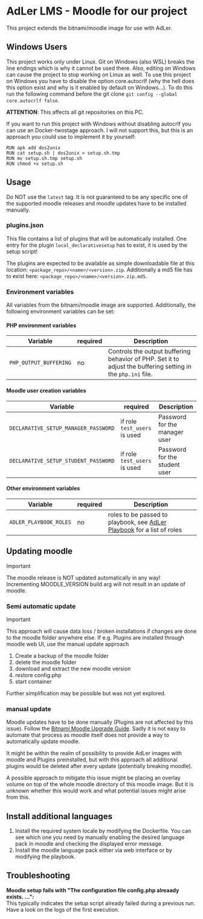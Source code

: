 # AdLer LMS - Moodle for our project

This project extends the bitnami/moodle image for use with AdLer.

## Windows Users

This project works only under Linux.
Git on Windows (also WSL) breaks the line endings which is why it cannot be used there.
Also, editing on Windows can cause the project to stop working on Linux as well.
To use this project on Windows you have to disable the option core.autocrlf
(why the hell does this option exist and why is it enabled by default on Windows...).
To do this run the following command before the git clone `git config --global core.autocrlf false`.

**ATTENTION**: This affects all git repositories on this PC.

If you want to run this project with Windows without disabling autocrlf you can use an Docker-twostage approach.
I will not support this, but this is an approach you could use to implement it by yourself:

```
RUN apk add dos2unix
RUN cat setup.sh | dos2unix > setup.sh.tmp
RUN mv setup.sh.tmp setup.sh
RUN chmod +x setup.sh
```

## Usage
Do NOT use the `latest` tag. It is not guaranteed to be any specific one of the supported moodle releases and moodle
updates have to be installed manually.

### plugins.json
This file contains a list of plugins that will be automatically installed. One entry for the plugin `local_declarativesetup` has to exist, it is used by the setup script!

The plugins are expected to be available as simple downloadable file at this location: `<package_repo>/<name>/<version>.zip`. Additionally a md5 file has to exist here: `<package_repo>/<name>/<version>.zip.md5`.



### Environment variables

All variables from the bitnami/moodle image are supported. Additionally, the following environment variables can be set:

#### PHP environment variables

| Variable               | required | Description                                                                                                  |
|------------------------|----------|--------------------------------------------------------------------------------------------------------------|
| `PHP_OUTPUT_BUFFERING` | no       | Controls the output buffering behavior of PHP. Set it to adjust the buffering setting in the `php.ini` file. |

#### Moodle user creation variables

| Variable                             | required                     | Description                   |
|--------------------------------------|------------------------------|-------------------------------|
| `DECLARATIVE_SETUP_MANAGER_PASSWORD` | if role `test_users` is used | Password for the manager user |
| `DECLARATIVE_SETUP_STUDENT_PASSWORD` | if role `test_users` is used | Password for the student user |

#### Other environment variables

| Variable               | required | Description                                                                                                                           |
|------------------------|----------|---------------------------------------------------------------------------------------------------------------------------------------|
| `ADLER_PLAYBOOK_ROLES` | no       | roles to be passed to playbook, see [AdLer Playbook](https://github.com/ProjektAdLer/MoodlePlugin-playbook_adler) for a list of roles |


## Updating moodle

> [!IMPORTANT]  
> The moodle release is NOT updated automatically in any way! \
> Incrementing MOODLE_VERSION build arg will not result in an update of moodle.

### Semi automatic update

> [!IMPORTANT] 
> This approach will cause data loss / broken installations if changes are done to the moodle folder anywhere else.
> If e.g. Plugins are installed through moodle web UI, use the manual update approach

1) Create a backup of the moodle folder
2) delete the moodle folder
3) download and extract the new moodle version
4) restore config.php
5) start container

Further simplification may be possible but was not yet explored.


### manual update

Moodle updates have to be done manually (Plugins are not affected by this issue).
Follow the [Bitnami Moodle Upgrade Guide](https://docs.bitnami.com/aws/apps/moodle/administration/upgrade/).
Sadly it is not easy to automate that process as moodle itself does not provide a way to automatically update moodle.

It might be within the realm of possibility to provide AdLer images with moodle and Plugins preinstalled,
but with this approach all additional plugins would be deleted after every update (potentially breaking moodle).

A possible approach to mitigate this issue might be placing an overlay volume on top of the whole moodle directory of
this
moodle image. But it is unknown whether this would work and what potential issues might arise from this.

## Install additional languages

1) Install the required system locale by modifying the Dockerfile. You can see which one you need by manually enabling
   the desired
   language pack in moodle and checking the displayed error message.
2) Install the moodle language pack either via web interface or by modifying the playbook.

## Troubleshooting

**Moodle setup fails with "The configuration file config.php alreaady exists. ...":** \
This typically indicates the setup script already failed during a previous run. Have a look on the logs of the first
execution. 
